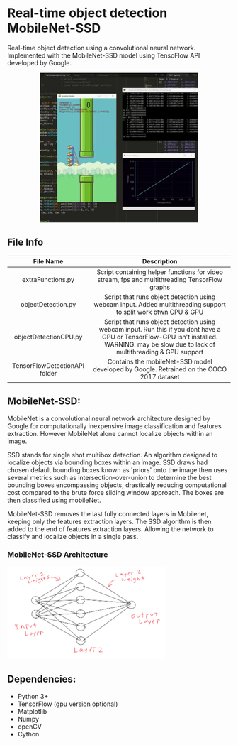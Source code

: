 # Real-time object detection MobileNet-SSD
Real-time object detection using a convolutional neural network. Implemented with the MobileNet-SSD model using TensoFlow API developed by Google.
<p align="center">
<img src="https://github.com/Dittam/FlappyAI/blob/master/assets/Title.png" width="358" height="337">
</p>


## File Info

|          File Name          |                                        Description                                       |
|:--------------------:|:------------------------------------------------------------------------------------:|
| extraFunctions.py           | Script containing helper functions for video stream, fps and multithreading TensorFlow graphs                                                                       |
| objectDetection.py       | Script that runs object detection using webcam input. Added multithreading support to split work btwn CPU & GPU                                              |
| objectDetectionCPU.py       | Script that runs object detection using webcam input. Run this if you dont have a GPU or TensorFlow-GPU isn't installed. WARNING: may be slow due to lack of multithreading &  GPU support               |
| TensorFlowDetectionAPI folder | Contains the mobileNet-SSD model developed by Google. Retrained on the COCO 2017 dataset                        |


## MobileNet-SSD:
MobileNet is a convolutional neural network architecture designed by Google for computationally inexpensive image classification and features extraction. However MobileNet alone cannot localize objects within an image.

SSD stands for single shot multibox detection. An algorithm designed to localize objects via bounding boxes within an image. SSD draws had chosen default bounding boxes known as 'priors' onto the image then uses several metrics such as intersection-over-union to determine the best bounding boxes encompassing objects, drastically reducing computational cost compared to the brute force sliding window approach. The boxes are then classified using mobileNet. 

MobileNet-SSD removes the last fully connected layers in Mobilenet, keeping only the features extraction layers. The SSD algorithm is then added to the end of features extraction layers. Allowing the network to classify and localize objects in a single pass. 

### MobileNet-SSD Architecture
<p align="left">
<img src="https://github.com/Dittam/FlappyAI/blob/master/assets/networkDiagram.PNG" width="356" height="209">
</p> 



## Dependencies:
* Python 3+
* TensorFlow (gpu version optional)
* Matplotlib
* Numpy
* openCV
* Cython
